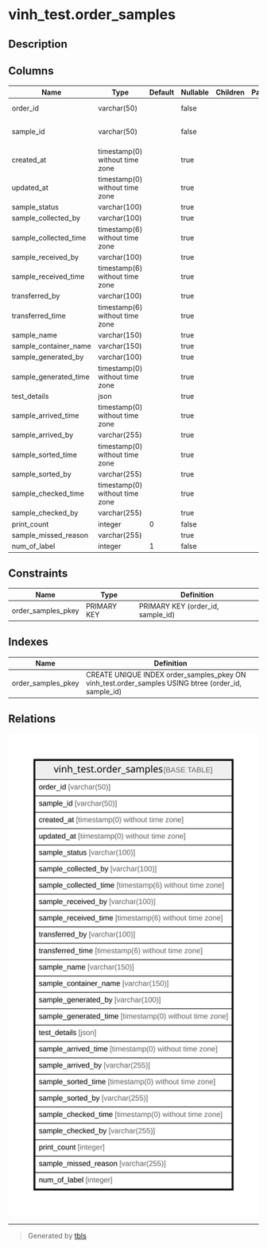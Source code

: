 # vinh_test.order_samples

## Description

## Columns

| Name | Type | Default | Nullable | Children | Parents | Comment |
| ---- | ---- | ------- | -------- | -------- | ------- | ------- |
| order_id | varchar(50) |  | false |  |  | Attune VID |
| sample_id | varchar(50) |  | false |  |  | Attune Sample ID |
| created_at | timestamp(0) without time zone |  | true |  |  |  |
| updated_at | timestamp(0) without time zone |  | true |  |  |  |
| sample_status | varchar(100) |  | true |  |  |  |
| sample_collected_by | varchar(100) |  | true |  |  |  |
| sample_collected_time | timestamp(6) without time zone |  | true |  |  |  |
| sample_received_by | varchar(100) |  | true |  |  |  |
| sample_received_time | timestamp(6) without time zone |  | true |  |  |  |
| transferred_by | varchar(100) |  | true |  |  |  |
| transferred_time | timestamp(6) without time zone |  | true |  |  |  |
| sample_name | varchar(150) |  | true |  |  |  |
| sample_container_name | varchar(150) |  | true |  |  |  |
| sample_generated_by | varchar(100) |  | true |  |  |  |
| sample_generated_time | timestamp(0) without time zone |  | true |  |  |  |
| test_details | json |  | true |  |  |  |
| sample_arrived_time | timestamp(0) without time zone |  | true |  |  |  |
| sample_arrived_by | varchar(255) |  | true |  |  |  |
| sample_sorted_time | timestamp(0) without time zone |  | true |  |  |  |
| sample_sorted_by | varchar(255) |  | true |  |  |  |
| sample_checked_time | timestamp(0) without time zone |  | true |  |  |  |
| sample_checked_by | varchar(255) |  | true |  |  |  |
| print_count | integer | 0 | false |  |  |  |
| sample_missed_reason | varchar(255) |  | true |  |  |  |
| num_of_label | integer | 1 | false |  |  |  |

## Constraints

| Name | Type | Definition |
| ---- | ---- | ---------- |
| order_samples_pkey | PRIMARY KEY | PRIMARY KEY (order_id, sample_id) |

## Indexes

| Name | Definition |
| ---- | ---------- |
| order_samples_pkey | CREATE UNIQUE INDEX order_samples_pkey ON vinh_test.order_samples USING btree (order_id, sample_id) |

## Relations

![er](vinh_test.order_samples.svg)

---

> Generated by [tbls](https://github.com/k1LoW/tbls)

